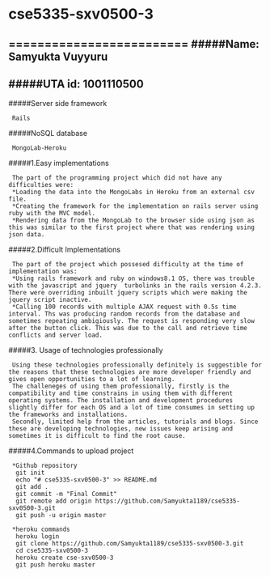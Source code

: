 # cse5335-sxv0500-3
=========================
#####Name: Samyukta Vuyyuru
----------------------
#####UTA id: 1001110500
---------------------

#####Server side framework

     Rails

#####NoSQL database

     MongoLab-Heroku

#####1.Easy implementations

     The part of the programming project which did not have any difficulties were:
     *Loading the data into the MongoLabs in Heroku from an external csv file.
     *Creating the framework for the implementation on rails server using ruby with the MVC model.
     *Rendering data from the MongoLab to the browser side using json as this was similar to the first project where that was rendering using json data.

#####2.Difficult Implementations

     The part of the project which possesed difficulty at the time of implementation was:
     *Using rails framework and ruby on windows8.1 OS, there was trouble with the javascript and jquery  turbolinks in the rails version 4.2.3. There were overriding inbuilt jquery scripts which were making the jquery script inactive.
     *Calling 100 records with multiple AJAX request with 0.5s time interval. Ths was producing random records from the database and sometimes repeating ambigiously. The request is responding very slow after the button click. This was due to the call and retrieve time conflicts and server load.

#####3. Usage of technologies professionally

     Using these technologies professionally definitely is suggestible for the reasons that these technologies are more developer friendly and gives open opportunities to a lot of learning.
     The challeneges of using them professionally, firstly is the compatibility and time constrains in using them with different operating systems. The installation and development procedures slightly differ for each OS and a lot of time consumes in setting up the frameworks and installations.
     Secondly, limited help from the articles, tutorials and blogs. Since these are developing technologies, new issues keep arising and sometimes it is difficult to find the root cause.
 
 
 #####4.Commands to upload project 

     *Github repository
      git init
      echo "# cse5335-sxv0500-3" >> README.md
      git add .
      git commit -m "Final Commit"
      git remote add origin https://github.com/Samyukta1189/cse5335-sxv0500-3.git
      git push -u origin master
     
     *heroku commands
      heroku login
      git clone https://github.com/Samyukta1189/cse5335-sxv0500-3.git
      cd cse5335-sxv0500-3
      heroku create cse-sxv0500-3
      git push heroku master
